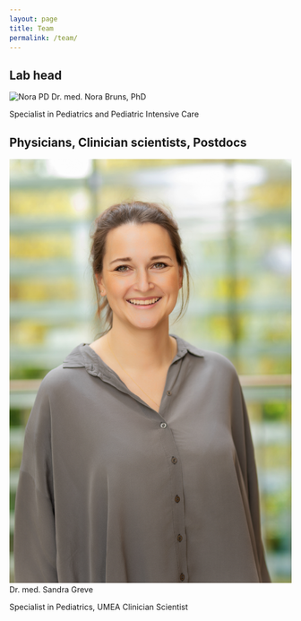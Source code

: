 ```yaml
---
layout: page
title: Team
permalink: /team/
---
```


## Lab head
![Nora](/assets/img/Passfoto.jpg)
PD Dr. med. Nora Bruns, PhD

Specialist in Pediatrics and Pediatric Intensive Care



## Physicians, Clinician scientists, Postdocs
![Nora](/assets/img/CTNBS-26070.jpg)
Dr. med. Sandra Greve

Specialist in Pediatrics, UMEA Clinician Scientist

